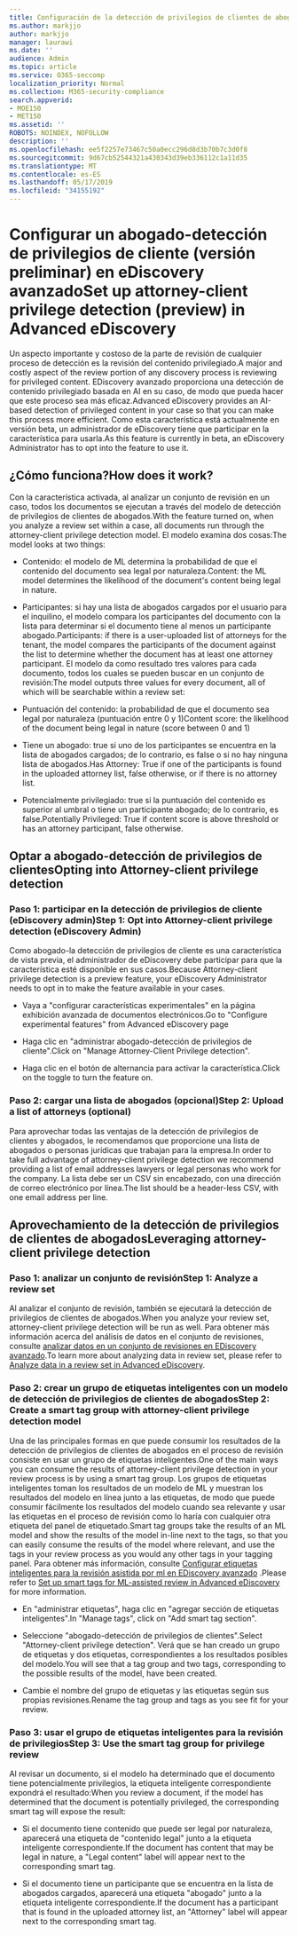 ```yaml
---
title: Configuración de la detección de privilegios de clientes de abogado en eDiscovery avanzado
ms.author: markjjo
author: markjjo
manager: laurawi
ms.date: ''
audience: Admin
ms.topic: article
ms.service: O365-seccomp
localization_priority: Normal
ms.collection: M365-security-compliance
search.appverid:
- MOE150
- MET150
ms.assetid: ''
ROBOTS: NOINDEX, NOFOLLOW
description: ''
ms.openlocfilehash: ee5f2257e73467c50a0ecc296d8d3b70b7c3d0f8
ms.sourcegitcommit: 9d67cb52544321a430343d39eb336112c1a11d35
ms.translationtype: MT
ms.contentlocale: es-ES
ms.lasthandoff: 05/17/2019
ms.locfileid: "34155192"
---
```

# <a name="set-up-attorney-client-privilege-detection-preview-in-advanced-ediscovery"></a><span data-ttu-id="507df-102">Configurar un abogado-detección de privilegios de cliente (versión preliminar) en eDiscovery avanzado</span><span class="sxs-lookup"><span data-stu-id="507df-102">Set up attorney-client privilege detection (preview) in Advanced eDiscovery</span></span>

<span data-ttu-id="507df-103">Un aspecto importante y costoso de la parte de revisión de cualquier proceso de detección es la revisión del contenido privilegiado.</span><span class="sxs-lookup"><span data-stu-id="507df-103">A major and costly aspect of the review portion of any discovery process is reviewing for privileged content.</span></span> <span data-ttu-id="507df-104">EDiscovery avanzado proporciona una detección de contenido privilegiado basada en AI en su caso, de modo que pueda hacer que este proceso sea más eficaz.</span><span class="sxs-lookup"><span data-stu-id="507df-104">Advanced eDiscovery provides an AI-based detection of privileged content in your case so that you can make this process more efficient.</span></span> <span data-ttu-id="507df-105">Como esta característica está actualmente en versión beta, un administrador de eDiscovery tiene que participar en la característica para usarla.</span><span class="sxs-lookup"><span data-stu-id="507df-105">As this feature is currently in beta, an eDiscovery Administrator has to opt into the feature to use it.</span></span>

## <a name="how-does-it-work"></a><span data-ttu-id="507df-106">¿Cómo funciona?</span><span class="sxs-lookup"><span data-stu-id="507df-106">How does it work?</span></span>

<span data-ttu-id="507df-107">Con la característica activada, al analizar un conjunto de revisión en un caso, todos los documentos se ejecutan a través del modelo de detección de privilegios de clientes de abogados.</span><span class="sxs-lookup"><span data-stu-id="507df-107">With the feature turned on, when you analyze a review set within a case, all documents run through the attorney-client privilege detection model.</span></span> <span data-ttu-id="507df-108">El modelo examina dos cosas:</span><span class="sxs-lookup"><span data-stu-id="507df-108">The model looks at two things:</span></span>

- <span data-ttu-id="507df-109">Contenido: el modelo de ML determina la probabilidad de que el contenido del documento sea legal por naturaleza.</span><span class="sxs-lookup"><span data-stu-id="507df-109">Content: the ML model determines the likelihood of the document's content being legal in nature.</span></span>

- <span data-ttu-id="507df-110">Participantes: si hay una lista de abogados cargados por el usuario para el inquilino, el modelo compara los participantes del documento con la lista para determinar si el documento tiene al menos un participante abogado.</span><span class="sxs-lookup"><span data-stu-id="507df-110">Participants: if there is a user-uploaded list of attorneys for the tenant, the model compares the participants of the document against the list to determine whether the document has at least one attorney participant.</span></span>
<span data-ttu-id="507df-111">El modelo da como resultado tres valores para cada documento, todos los cuales se pueden buscar en un conjunto de revisión:</span><span class="sxs-lookup"><span data-stu-id="507df-111">The model outputs three values for every document, all of which will be searchable within a review set:</span></span>

- <span data-ttu-id="507df-112">Puntuación del contenido: la probabilidad de que el documento sea legal por naturaleza (puntuación entre 0 y 1)</span><span class="sxs-lookup"><span data-stu-id="507df-112">Content score: the likelihood of the document being legal in nature (score between 0 and 1)</span></span>

- <span data-ttu-id="507df-113">Tiene un abogado: true si uno de los participantes se encuentra en la lista de abogados cargados; de lo contrario, es false o si no hay ninguna lista de abogados.</span><span class="sxs-lookup"><span data-stu-id="507df-113">Has Attorney: True if one of the participants is found in the uploaded attorney list, false otherwise, or if there is no attorney list.</span></span>

-  <span data-ttu-id="507df-114">Potencialmente privilegiado: true si la puntuación del contenido es superior al umbral o tiene un participante abogado; de lo contrario, es false.</span><span class="sxs-lookup"><span data-stu-id="507df-114">Potentially Privileged: True if content score is above threshold or has an attorney participant, false otherwise.</span></span>

## <a name="opting-into-attorney-client-privilege-detection"></a><span data-ttu-id="507df-115">Optar a abogado-detección de privilegios de clientes</span><span class="sxs-lookup"><span data-stu-id="507df-115">Opting into Attorney-client privilege detection</span></span>

### <a name="step-1-opt-into-attorney-client-privilege-detection-ediscovery-admin"></a><span data-ttu-id="507df-116">Paso 1: participar en la detección de privilegios de cliente (eDiscovery admin)</span><span class="sxs-lookup"><span data-stu-id="507df-116">Step 1: Opt into Attorney-client privilege detection (eDiscovery Admin)</span></span>

<span data-ttu-id="507df-117">Como abogado-la detección de privilegios de cliente es una característica de vista previa, el administrador de eDiscovery debe participar para que la característica esté disponible en sus casos.</span><span class="sxs-lookup"><span data-stu-id="507df-117">Because Attorney-client privilege detection is a preview feature, your eDiscovery Administrator needs to opt in to make the feature available in your cases.</span></span>

- <span data-ttu-id="507df-118">Vaya a "configurar características experimentales" en la página exhibición avanzada de documentos electrónicos.</span><span class="sxs-lookup"><span data-stu-id="507df-118">Go to "Configure experimental features" from Advanced eDiscovery page</span></span>

- <span data-ttu-id="507df-119">Haga clic en "administrar abogado-detección de privilegios de cliente".</span><span class="sxs-lookup"><span data-stu-id="507df-119">Click on "Manage Attorney-Client Privilege detection".</span></span>

- <span data-ttu-id="507df-120">Haga clic en el botón de alternancia para activar la característica.</span><span class="sxs-lookup"><span data-stu-id="507df-120">Click on the toggle to turn the feature on.</span></span>

### <a name="step-2-upload-a-list-of-attorneys-optional"></a><span data-ttu-id="507df-121">Paso 2: cargar una lista de abogados (opcional)</span><span class="sxs-lookup"><span data-stu-id="507df-121">Step 2: Upload a list of attorneys (optional)</span></span>

<span data-ttu-id="507df-122">Para aprovechar todas las ventajas de la detección de privilegios de clientes y abogados, le recomendamos que proporcione una lista de abogados o personas jurídicas que trabajan para la empresa.</span><span class="sxs-lookup"><span data-stu-id="507df-122">In order to take full advantage of attorney-client privilege detection we recommend providing a list of email addresses lawyers or legal personas who work for the company.</span></span> <span data-ttu-id="507df-123">La lista debe ser un CSV sin encabezado, con una dirección de correo electrónico por línea.</span><span class="sxs-lookup"><span data-stu-id="507df-123">The list should be a header-less CSV, with one email address per line.</span></span>

## <a name="leveraging-attorney-client-privilege-detection"></a><span data-ttu-id="507df-124">Aprovechamiento de la detección de privilegios de clientes de abogados</span><span class="sxs-lookup"><span data-stu-id="507df-124">Leveraging attorney-client privilege detection</span></span> 

### <a name="step-1-analyze-a-review-set"></a><span data-ttu-id="507df-125">Paso 1: analizar un conjunto de revisión</span><span class="sxs-lookup"><span data-stu-id="507df-125">Step 1: Analyze a review set</span></span>

<span data-ttu-id="507df-126">Al analizar el conjunto de revisión, también se ejecutará la detección de privilegios de clientes de abogados.</span><span class="sxs-lookup"><span data-stu-id="507df-126">When you analyze your review set, attorney-client privilege detection will be run as well.</span></span> <span data-ttu-id="507df-127">Para obtener más información acerca del análisis de datos en el conjunto de revisiones, consulte [analizar datos en un conjunto de revisiones en EDiscovery avanzado](analyzing-data-in-review-set.md).</span><span class="sxs-lookup"><span data-stu-id="507df-127">To learn more about analyzing data in review set, please refer to [Analyze data in a review set in Advanced eDiscovery](analyzing-data-in-review-set.md).</span></span>

### <a name="step-2-create-a-smart-tag-group-with-attorney-client-privilege-detection-model"></a><span data-ttu-id="507df-128">Paso 2: crear un grupo de etiquetas inteligentes con un modelo de detección de privilegios de clientes de abogados</span><span class="sxs-lookup"><span data-stu-id="507df-128">Step 2: Create a smart tag group with attorney-client privilege detection model</span></span>

<span data-ttu-id="507df-129">Una de las principales formas en que puede consumir los resultados de la detección de privilegios de clientes de abogados en el proceso de revisión consiste en usar un grupo de etiquetas inteligentes.</span><span class="sxs-lookup"><span data-stu-id="507df-129">One of the main ways you can consume the results of attorney-client privilege detection in your review process is by using a smart tag group.</span></span> <span data-ttu-id="507df-130">Los grupos de etiquetas inteligentes toman los resultados de un modelo de ML y muestran los resultados del modelo en línea junto a las etiquetas, de modo que puede consumir fácilmente los resultados del modelo cuando sea relevante y usar las etiquetas en el proceso de revisión como lo haría con cualquier otra etiqueta del panel de etiquetado.</span><span class="sxs-lookup"><span data-stu-id="507df-130">Smart tag groups take the results of an ML model and show the results of the model in-line next to the tags, so that you can easily consume the results of the model where relevant, and use the tags in your review process as you would any other tags in your tagging panel.</span></span> <span data-ttu-id="507df-131">Para obtener más información, consulte [Configurar etiquetas inteligentes para la revisión asistida por ml en EDiscovery avanzado](smart-tags.md) .</span><span class="sxs-lookup"><span data-stu-id="507df-131">Please refer to [Set up smart tags for ML-assisted review in Advanced eDiscovery](smart-tags.md) for more information.</span></span>

- <span data-ttu-id="507df-132">En "administrar etiquetas", haga clic en "agregar sección de etiquetas inteligentes".</span><span class="sxs-lookup"><span data-stu-id="507df-132">In "Manage tags", click on "Add smart tag section".</span></span>

- <span data-ttu-id="507df-133">Seleccione "abogado-detección de privilegios de clientes".</span><span class="sxs-lookup"><span data-stu-id="507df-133">Select "Attorney-client privilege detection".</span></span> <span data-ttu-id="507df-134">Verá que se han creado un grupo de etiquetas y dos etiquetas, correspondientes a los resultados posibles del modelo.</span><span class="sxs-lookup"><span data-stu-id="507df-134">You will see that a tag group and two tags, corresponding to the possible results of the model, have been created.</span></span>

- <span data-ttu-id="507df-135">Cambie el nombre del grupo de etiquetas y las etiquetas según sus propias revisiones.</span><span class="sxs-lookup"><span data-stu-id="507df-135">Rename the tag group and tags as you see fit for your review.</span></span>

### <a name="step-3-use-the-smart-tag-group-for-privilege-review"></a><span data-ttu-id="507df-136">Paso 3: usar el grupo de etiquetas inteligentes para la revisión de privilegios</span><span class="sxs-lookup"><span data-stu-id="507df-136">Step 3: Use the smart tag group for privilege review</span></span>

<span data-ttu-id="507df-137">Al revisar un documento, si el modelo ha determinado que el documento tiene potencialmente privilegios, la etiqueta inteligente correspondiente expondrá el resultado:</span><span class="sxs-lookup"><span data-stu-id="507df-137">When you review a document, if the model has determined that the document is potentially privileged, the corresponding smart tag will expose the result:</span></span>

- <span data-ttu-id="507df-138">Si el documento tiene contenido que puede ser legal por naturaleza, aparecerá una etiqueta de "contenido legal" junto a la etiqueta inteligente correspondiente.</span><span class="sxs-lookup"><span data-stu-id="507df-138">If the document has content that may be legal in nature, a "Legal content" label will appear next to the corresponding smart tag.</span></span>

- <span data-ttu-id="507df-139">Si el documento tiene un participante que se encuentra en la lista de abogados cargados, aparecerá una etiqueta "abogado" junto a la etiqueta inteligente correspondiente.</span><span class="sxs-lookup"><span data-stu-id="507df-139">If the document has a participant that is found in the uploaded attorney list, an "Attorney" label will appear next to the corresponding smart tag.</span></span>